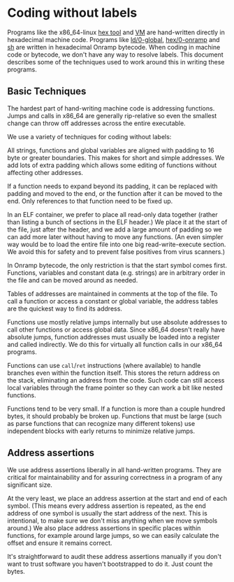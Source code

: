# Coding without labels

Programs like the x86\_64-linux [hex tool](../platform/hex/x86_64-linux) and [VM](../platform/vm/x86_64-linux) are hand-written directly in hexadecimal machine code. Programs like [ld/0-global](../core/ld/0-global), [hex/0-onramp](../core/hex/0-onramp) and [sh](../core/sh/) are written in hexadecimal Onramp bytecode. When coding in machine code or bytecode, we don't have any way to resolve labels. This document describes some of the techniques used to work around this in writing these programs.



## Basic Techniques

The hardest part of hand-writing machine code is addressing functions. Jumps and calls in x86\_64 are generally rip-relative so even the smallest change can throw off addresses across the entire executable.

We use a variety of techniques for coding without labels:

All strings, functions and global variables are aligned with padding to 16 byte or greater boundaries. This makes for short and simple addresses. We add lots of extra padding which allows some editing of functions without affecting other addresses.

If a function needs to expand beyond its padding, it can be replaced with padding and moved to the end, or the function after it can be moved to the end. Only references to that function need to be fixed up.

In an ELF container, we prefer to place all read-only data together (rather than listing a bunch of sections in the ELF header.) We place it at the start of the file, just after the header, and we add a large amount of padding so we can add more later without having to move any functions. (An even simpler way would be to load the entire file into one big read-write-execute section. We avoid this for safety and to prevent false positives from virus scanners.)

In Onramp bytecode, the only restriction is that the start symbol comes first. Functions, variables and constant data (e.g. strings) are in arbitrary order in the file and can be moved around as needed.

Tables of addresses are maintained in comments at the top of the file. To call a function or access a constant or global variable, the address tables are the quickest way to find its address.

Functions use mostly relative jumps internally but use absolute addresses to call other functions or access global data. Since x86\_64 doesn't really have absolute jumps, function addresses must usually be loaded into a register and called indirectly. We do this for virtually all function calls in our x86\_64 programs.

Functions can use `call`/`ret` instructions (where available) to handle branches even within the function itself. This stores the return address on the stack, eliminating an address from the code. Such code can still access local variables through the frame pointer so they can work a bit like nested functions.

Functions tend to be very small. If a function is more than a couple hundred bytes, it should probably be broken up. Functions that must be large (such as parse functions that can recognize many different tokens) use independent blocks with early returns to minimize relative jumps.



## Address assertions

We use address assertions liberally in all hand-written programs. They are critical for maintainability and for assuring correctness in a program of any significant size.

At the very least, we place an address assertion at the start and end of each symbol. (This means every address assertion is repeated, as the end address of one symbol is usually the start address of the next. This is intentional, to make sure we don't miss anything when we move symbols around.) We also place address assertions in specific places within functions, for example around large jumps, so we can easily calculate the offset and ensure it remains correct.

It's straightforward to audit these address assertions manually if you don't want to trust software you haven't bootstrapped to do it. Just count the bytes.
